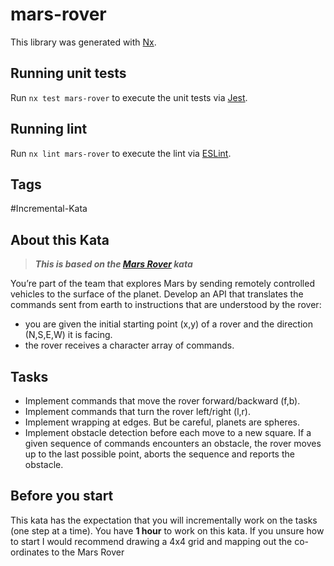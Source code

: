 # mars-rover

This library was generated with [Nx](https://nx.dev).

## Running unit tests

Run `nx test mars-rover` to execute the unit tests via [Jest](https://jestjs.io).

## Running lint

Run `nx lint mars-rover` to execute the lint via [ESLint](https://eslint.org/).

## Tags

#Incremental-Kata

## About this Kata

> **_This is based on the [Mars Rover](https://kata-log.rocks/mars-rover-kata) kata_**

You’re part of the team that explores Mars by sending remotely controlled vehicles to the surface of the planet. 
Develop an API that translates the commands sent from earth to instructions that are understood by the rover:
* you are given the initial starting point (x,y) of a rover and the direction (N,S,E,W) it is facing.
* the rover receives a character array of commands.

## Tasks

* Implement commands that move the rover forward/backward (f,b).
* Implement commands that turn the rover left/right (l,r).
* Implement wrapping at edges. But be careful, planets are spheres.
* Implement obstacle detection before each move to a new square. If a given sequence of commands encounters an obstacle, the rover moves up to the last possible point, aborts the sequence and reports the obstacle.

## Before you start

This kata has the expectation that you will incrementally work on the tasks (one step at a time).
You have **1 hour** to work on this kata. 
If you unsure how to start I would recommend drawing a 4x4 grid and mapping out the co-ordinates to the Mars Rover
